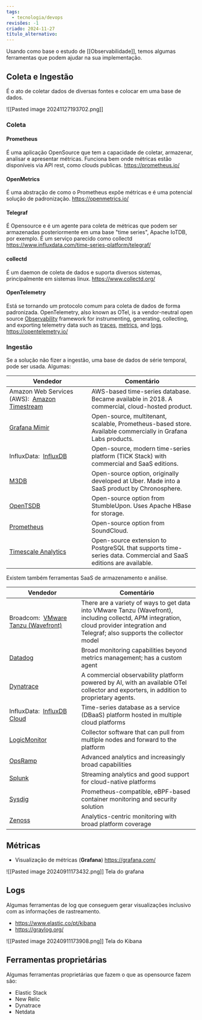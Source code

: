 ```yaml
---
tags:
  - tecnologia/devops
revisões: -1
criado: 2024-11-27
título_alternativo:
---
```

Usando como base o estudo de [[Observabilidade]], temos algumas ferramentas que podem ajudar na sua implementação.

## Coleta e Ingestão

É o ato de coletar dados de diversas fontes e colocar em uma base de dados.

![[Pasted image 20241127193702.png]]
### Coleta
#### Prometheus
É uma aplicação OpenSource que tem a capacidade de coletar, armazenar, analisar e apresentar métricas. 
Funciona bem onde métricas estão disponíveis via API rest, como clouds publicas. 
https://prometheus.io/
#### OpenMetrics
É uma abstração de como o Prometheus expõe métricas e é uma potencial solução de padronização. 
https://openmetrics.io/
#### Telegraf
É Opensource e é um agente para coleta de métricas que podem ser armazenadas posteriormente em uma base "time series", Apache IoTDB, por exemplo.  É um serviço parecido como collectd
https://www.influxdata.com/time-series-platform/telegraf/
#### collectd
É um daemon de coleta de dados e suporta diversos sistemas, principalmente em sistemas linux. 
https://www.collectd.org/
#### OpenTelemetry
Está se tornando um protocolo comum para coleta de dados de forma padronizada. OpenTelemetry, also known as OTel, is a vendor-neutral open source [Observability](https://opentelemetry.io/docs/concepts/observability-primer/#what-is-observability) framework for instrumenting, generating, collecting, and exporting telemetry data such as [traces](https://opentelemetry.io/docs/concepts/signals/traces/), [metrics](https://opentelemetry.io/docs/concepts/signals/metrics/), and [logs](https://opentelemetry.io/docs/concepts/signals/logs/).
https://opentelemetry.io/

### Ingestão
Se a solução não fizer a ingestão, uma base de dados de série temporal, pode ser usada. 
Algumas: 

| Vendedor                                                                                                                                | Comentário                                                                                                      |
| --------------------------------------------------------------------------------------------------------------------------------------- | --------------------------------------------------------------------------------------------------------------- |
| Amazon Web Services (AWS):  [Amazon Timestream](https://aws.amazon.com/timestream/)                                                     | AWS-based time-series database. Became available in 2018. A commercial, cloud-hosted product.                   |
| [Grafana Mimir](https://grafana.com/oss/mimir/)                                                                                         | Open-source, multitenant, scalable, Prometheus-based store. Available commercially in Grafana Labs products.    |
| InfluxData:  [InfluxDB](https://www.influxdata.com/products/influxdb-overview/)                                                         | Open-source, modern time-series platform (TICK Stack) with commercial and SaaS editions.                        |
| [M3DB](https://www.m3db.io/)                                                                                                            | Open-source option, originally developed at Uber. Made into a SaaS product by Chronosphere.                     |
| [OpenTSDB](http://opentsdb.net/)                                                                                                        | Open-source option from StumbleUpon. Uses Apache HBase for storage.                                             |
| [Prometheus](https://prometheus.io/)                                                                                                    | Open-source option from SoundCloud.                                                                             |
| [Timescale Analytics](https://www.timescale.com/blog/time-series-analytics-for-postgresql-introducing-the-timescale-analytics-project/) | Open-source extension to PostgreSQL that supports time-series data. Commercial and SaaS editions are available. |

Existem também ferramentas SaaS de armazenamento e análise. 

| Vendedor                                                                           | Comentário                                                                                                                                                                             |
| ---------------------------------------------------------------------------------- | -------------------------------------------------------------------------------------------------------------------------------------------------------------------------------------- |
| Broadcom:  [VMware Tanzu (Wavefront)](https://www.wavefront.com/)                  | There are a variety of ways to get data into VMware Tanzu (Wavefront), including collectd, APM integration, cloud provider integration and Telegraf; also supports the collector model |
| [Datadog](https://www.datadoghq.com/)                                              | Broad monitoring capabilities beyond metrics management; has a custom agent                                                                                                            |
| [Dynatrace](https://www.dynatrace.com/)                                            | A commercial observability platform powered by AI, with an available OTel collector and exporters, in addition to proprietary agents.                                                  |
| InfluxData:  [InfluxDB Cloud](https://www.influxdata.com/products/influxdb-cloud/) | Time-series database as a service (DBaaS) platform hosted in multiple cloud platforms                                                                                                  |
| [LogicMonitor](https://www.logicmonitor.com/)                                      | Collector software that can pull from multiple nodes and forward to the platform                                                                                                       |
| [OpsRamp](https://www.opsramp.com/)                                                | Advanced analytics and increasingly broad capabilities                                                                                                                                 |
| [Splunk](https://www.splunk.com/)                                                  | Streaming analytics and good support for cloud-native platforms                                                                                                                        |
| [Sysdig](https://sysdig.com/)                                                      | Prometheus-compatible, eBPF-based container monitoring and security solution                                                                                                           |
| [Zenoss](https://www.zenoss.com/)                                                  | Analytics-centric monitoring with broad platform coverage                                                                                                                              |
## Métricas

- Visualização de métricas (**Grafana**)
	https://grafana.com/

![[Pasted image 20240911173432.png]]
Tela do grafana

## Logs

Algumas ferramentas de log que conseguem gerar visualizações inclusivo com as informações de rastreamento.
- https://www.elastic.co/pt/kibana
- https://graylog.org/

![[Pasted image 20240911173908.png]]
Tela do Kibana

## Ferramentas proprietárias
Algumas ferramentas proprietárias que fazem o que as opensource fazem são:
- Elastic Stack
- New Relic
- Dynatrace
- Netdata